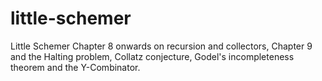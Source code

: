 # little-schemer

Little Schemer Chapter 8 onwards on recursion and collectors, Chapter 9 and the Halting problem, Collatz conjecture, Godel's incompleteness theorem and the Y-Combinator.
